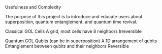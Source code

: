 Usefulness and Complexity

The purpose of this project is to introduce and educate users about superposition, quantum entanglement, and quantum time revival. 

Classical GOL
Cells
A grid, most cells have 8 neighbors
Irreversible 

Quantum GOL
Qubits (can be in superposition)
A 1D arrangement of qubits
Entanglement between qubits and their neighbors
Reversible 
